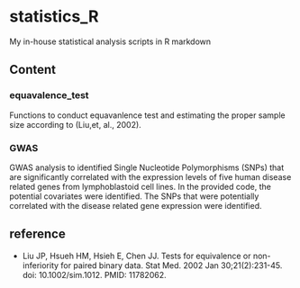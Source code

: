# statistics_R
My in-house statistical analysis scripts in R markdown

## Content
### equavalence_test
Functions to conduct equavanlence test and estimating the proper sample size according to (Liu,et, al., 2002).
### GWAS
GWAS analysis to identified Single Nucleotide Polymorphisms (SNPs) that are significantly correlated with the expression levels of five human disease related genes from lymphoblastoid cell lines. In the provided code, the potential covariates were identified. The SNPs that were potentially correlated with the disease related gene expression were identified.

## reference
* Liu JP, Hsueh HM, Hsieh E, Chen JJ. Tests for equivalence or non-inferiority for paired binary data. Stat Med. 2002 Jan 30;21(2):231-45. doi: 10.1002/sim.1012. PMID: 11782062.
